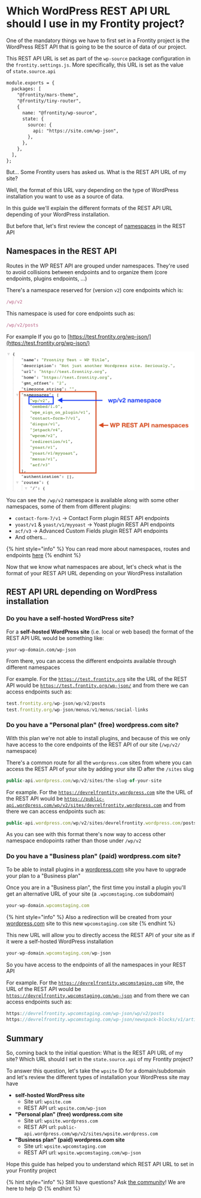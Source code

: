# Which WordPress REST API URL should I use in my Frontity project?

One of the mandatory things we have to first set in a Frontity project is the WordPress REST API that is going to be the source of data of our project. 

This REST API URL is set as part of the `wp-source` package configuration in the `frontity.settings.js`. More specifically, this URL is set as the value of `state.source.api`

```
module.exports = {
  packages: [
    "@frontity/mars-theme",
    "@frontity/tiny-router",
    {
      name: "@frontity/wp-source",
      state: {
        source: {
          api: "https://site.com/wp-json",
        },
      },
    },
  ],
};
```

But... Some Frontity users has asked us. What is the REST API URL of my site?

Well, the format of this URL vary depending on the type of WordPress installation you want to use as a source of data.

In this guide we'll explain the different formats of the REST API URL depending of your WordPress installation. 

But before that, let's first review the concept of [namespaces](https://developer.wordpress.org/rest-api/extending-the-rest-api/routes-and-endpoints/#namespaces) in the REST API

## Namespaces in the REST API

Routes in the WP REST API are grouped under namespaces. They're used to avoid collisions between endpoints and to organize them (core endpoints, plugins endpoints, ...)

There's a namespace reserved for (version `v2`) core endpoints which is:

```jsx
/wp/v2
```

This namespace is used for core endpoints such as:

```jsx
/wp/v2/posts
```

For example If you go to [https://test.frontity.org/wp-json/](https://test.frontity.org/wp-json/)

![guides-wp-rest-api-url.png](../.gitbook/assets/guides-wp-rest-api-url.png)

You can see the `/wp/v2` namespace is available along with some other namespaces, some of them from different plugins:

- `contact-form-7/v1` → Contact Form plugin REST API endpoints
- `yoast/v1` & `yoast/v1/myyoast` → Yoast plugin REST API endpoints
- `acf/v3` → Advanced Custom Fields plugin REST API endpoints
- And others…

{% hint style="info" %}
You can read more about namespaces, routes and endpoints [here](https://developer.wordpress.org/rest-api/extending-the-rest-api/routes-and-endpoints/#namespaces)
{% endhint %}

Now that we know what namespaces are about, let's check what is the format of your REST API URL depending on your WordPress installation

## REST API URL depending on WordPress installation

### Do you have a self-hosted WordPress site?

For a **self-hosted WordPress site** (i.e. local or web based) the format of the  REST API URL would be something like:

```
your-wp-domain.com/wp-json
```

From there, you can access the different endpoints available through different namespaces

For example. For the [`https://test.frontity.org`](http://test.frontity.org/) site the URL of the REST API would be [`https://test.frontity.org/wp-json/`](https://test.frontity.org/wp-json/) and from there we can access endpoints such as:

```jsx
test.frontity.org/wp-json/wp/v2/posts
test.frontity.org/wp-json/menus/v1/menus/social-links
```

### Do you have a "Personal plan" (free) wordpress.com site?

With this plan we're not able to install plugins, and because of this we only have access to the core endpoints of the REST API of our site (`/wp/v2/` namespace)

There's a common route for all the  `wordpress.com` sites from where you can access the REST API of your site by adding your site ID after the `/sites` slug
 

```jsx
public-api.wordpress.com/wp/v2/sites/the-slug-of-your-site
```

For example. For the [`https://devrelfrontity.wordpress.com`](http://devrelfrontity.wordpress.com/) site the URL of the REST API would be [`https://public-api.wordpress.com/wp/v2/sites/devrelfrontity.wordpress.com`](https://public-api.wordpress.com/wp/v2/sites/devrelfrontity.wordpress.com) and from there we can access endpoints such as:

```jsx
public-api.wordpress.com/wp/v2/sites/devrelfrontity.wordpress.com/posts
```

As you can see with this format there's now way to access other namespace endopoints rather than those under `/wp/v2`

### Do you have a "Business plan" (paid) wordpress.com site?

To be able to install plugins in a [wordpress.com](http://wordpress.com) site you have to upgrade your plan to a "Business plan"

Once you are in a "Business plan", the first time you install a plugin you'll get an alternative URL of your site (a `.wpcomstaging.com` subdomain)

```jsx
your-wp-domain.wpcomstaging.com
```

{% hint style="info" %}
Also a redirection will be created from your [wordpress.com](http://wordpress.com) site to this new `wpcomstaging.com` site
{% endhint %}

This new URL will allow you to directly access the REST API of your site as if it were a self-hosted WordPress installation

```jsx
your-wp-domain.wpcomstaging.com/wp-json
```

So you have access to the endpoints of all the namespaces in your REST API

For example. For the [`https://devrelfrontity.wpcomstaging.com`](https://devrelfrontity.wpcomstaging.com/) site, the URL of the REST API would be [`https://devrelfrontity.wpcomstaging.com/wp-json`](https://devrelfrontity.wpcomstaging.com/wp-json) and from there we can access endpoints such as:

```jsx
https://devrelfrontity.wpcomstaging.com/wp-json/wp/v2/posts
https://devrelfrontity.wpcomstaging.com/wp-json/newspack-blocks/v1/articles
```

## Summary

So, coming back to the initial question: What is the REST API URL of my site? Which URL should I set in the `state.source.api` of my Frontity project?

To answer this question, let's take the `wpsite` ID for a domain/subdomain and let's review the different types of installation your WordPress site may have

- **self-hosted WordPress site**
    - Site url: `wpsite.com`
    - REST API url: `wpsite.com/wp-json`
- **"Personal plan" (free) wordpress.com site**
    - Site url: `wpsite.wordpress.com`
    - REST API url: `public-api.wordpress.com/wp/v2/sites/wpsite.wordpress.com`
- **"Business plan" (paid) wordpress.com site**
    - Site url: `wpsite.wpcomstaging.com`
    - REST API url: `wpsite.wpcomstaging.com/wp-json`

Hope this guide has helped you to understand which REST API URL to set in your Frontity project

{% hint style="info" %}
Still have questions? Ask [the community](https://community.frontity.org/)! We are here to help 😊
{% endhint %}
